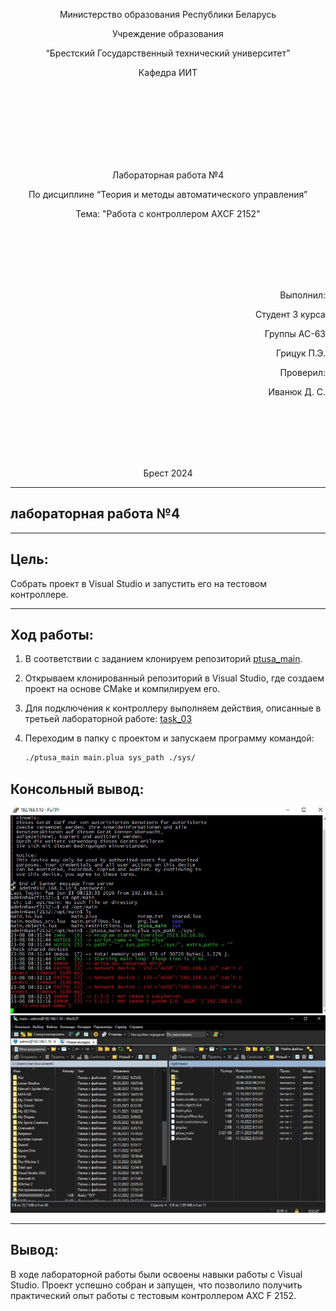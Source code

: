 <p align="center">Министерство образования Республики Беларусь</p>
<p align="center">Учреждение образования</p>
<p align="center">“Брестский Государственный технический университет”</p>
<p align="center">Кафедра ИИТ</p>
<br><br><br><br><br><br><br>
<p align="center">Лабораторная работа №4</p>
<p align="center">По дисциплине “Теория и методы автоматического управления”</p>
<p align="center">Тема: "Работа с контроллером AXCF 2152"</p>
<br><br><br><br><br>
<p align="right">Выполнил:</p>
<p align="right">Студент 3 курса</p>
<p align="right">Группы АС-63</p>
<p align="right">Грицук П.Э.</p>
<p align="right">Проверил:</p>
<p align="right">Иванюк Д. С.</p>
<br><br><br><br><br>
<p align="center">Брест 2024</p>

---

## лабораторная работа №4

---
## Цель:  
Собрать проект в Visual Studio и запустить его на тестовом контроллере.

---

## Ход работы: 

1. В соответствии с заданием клонируем репозиторий [ptusa_main](https://github.com/savushkin-r-d/ptusa_main).

2. Открываем клонированный репозиторий в Visual Studio, где создаем проект на основе CMake и компилируем его.

3. Для подключения к контроллеру выполняем действия, описанные в третьей лабораторной работе:
   [task_03](https://github.com/brstu/TMAU-2024/blob/main/trunk/as0006304/task_03/doc/README.md)

4. Переходим в папку с проектом и запускаем программу командой:

    ```bash
    ./ptusa_main main.plua sys_path ./sys/
    ```

## Консольный вывод: ##  

![](./images/img_01.png)
![](./images/img_02.png)

---

## Вывод: 
В ходе лабораторной работы были освоены навыки работы с Visual Studio. Проект успешно собран и запущен, что позволило получить практический опыт работы с тестовым контроллером AXC F 2152.
